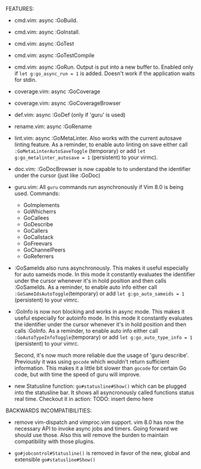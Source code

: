 FEATURES:

* cmd.vim: async :GoBuild.
* cmd.vim: async :GoInstall. 
* cmd.vim: async :GoTest
* cmd.vim: async :GoTestCompile
* cmd.vim: async :GoRun. Output is put into a new buffer to. Enabled only if
  `let g:go_async_run = 1` is added. Doesn't work if the application waits for
  stdin. 

* coverage.vim: async :GoCoverage
* coverage.vim: async :GoCoverageBrowser

* def.vim: async :GoDef (only if 'guru' is used)

* rename.vim: async :GoRename

* lint.vim: async :GoMetaLinter. Also works with the current autosave linting
  feature. As a reminder, to enable auto linting on save either call 
  `:GoMetaLinterAutoSaveToggle` (temporary) or add `let
  g:go_metalinter_autosave = 1` (persistent) to your virmc).

* doc.vim: :GoDocBrowser is now capable to to understand the identifier under
  the cursor (just like :GoDoc)

* guru.vim: All `guru` commands run asynchronously if Vim 8.0 is being used.
  Commands:
	* GoImplements
	* GoWhicherrs
	* GoCallees
	* GoDescribe
	* GoCallers
	* GoCallstack
	* GoFreevars
	* GoChannelPeers
	* GoReferrers

* :GoSameIds also runs asynchronously. This makes it useful especially for
  auto sameids mode. In this mode it constantly evaluates the identifier under the
  cursor whenever it's in hold position and then calls :GoSameIds. As a
  reminder, to enable auto info either call `:GoSameIdsAutoToggle`(temporary)
  or add `let g:go_auto_sameids = 1` (persistent) to your vimrc. 

* :GoInfo is now non blocking and works in async mode. This makes it useful
  especially for autoinfo mode. In this mode it constantly evaluates the
  identifier under the cursor whenever it's in hold position and then calls
  :GoInfo. As a reminder, to enable auto info either call
  `:GoAutoTypeInfoToggle`(temporary) or add `let g:go_auto_type_info = 1`
  (persistent) to your vimrc. 
  
  Second, it's now much more reliable due the usage of 'guru describe'.
  Previously it was using `gocode` which wouldn't return sufficient
  information. This makes it a little bit slower than `gocode` for certain Go
  code, but with time the speed of guru will improve.

* new Statusline function: `go#statusline#Show()` which can be plugged into the
  statusline bar. It shows all asyncronously called functions status real time.
  Checkout it in action:  TODO: insert demo here


BACKWARDS INCOMPATIBILITIES:

* remove vim-dispatch and vimproc.vim support. vim 8.0 has now the necessary
  API to invoke async jobs and timers. Going forward we should use those. Also
  this will remove the burden to maintain compatibility with those plugins.

* `go#jobcontrol#Statusline()` is removed in favor of the new, global and
  extensible `go#statusline#Show()`
